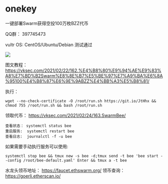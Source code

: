 # onekey
一键部署Swarm获得空投100万枚BZZ代币

QQ群： 397745473

vultr OS: CentOS/Ubuntu/Debian 测试通过

![](https://i.imgur.com/e6EQhuP.png)

图文教程： https://vksec.com/2021/02/22/162.%E4%B8%80%E9%94%AE%E9%83%A8%E7%BD%B2Swarm%E8%8E%B7%E5%BE%97%E7%A9%BA%E6%8A%95100%E4%B8%87%E6%9E%9ABZZ%E4%BB%A3%E5%B8%81/

执行：
```
wget --no-check-certificate -O /root/run.sh https://git.io/JtHhx && chmod 755 /root/run.sh && bash /root/run.sh
```
领取代币： https://vksec.com/2021/02/24/163.SwarmBee/


```
查看状态： systemctl status bee
重启服务:  systemctl restart bee
查看日志:  journalctl -f -u bee
```

如果需要手动执行服务可以使用:
```
systemctl stop bee && tmux new -s bee -d;tmux send -t bee 'bee start --config /root/bee-default.yaml' Enter && tmux a -t bee
```

水龙头领币地址： https://faucet.ethswarm.org/
领币查询： https://goerli.etherscan.io/



